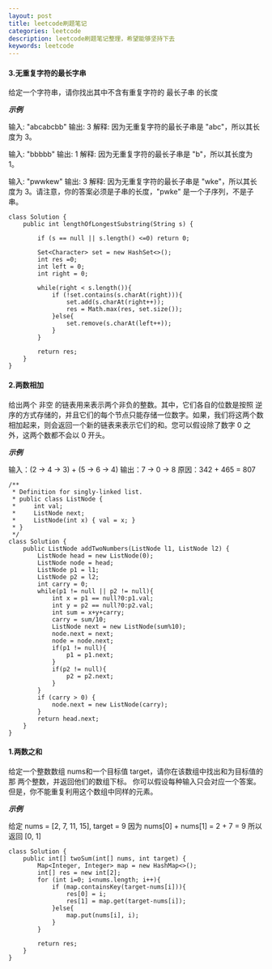 ```yaml
---
layout: post
title: leetcode刷题笔记
categories: leetcode
description: leetcode刷题笔记整理，希望能够坚持下去
keywords: leetcode
---
```


#### 3.无重复字符的最长字串
给定一个字符串，请你找出其中不含有重复字符的 最长子串 的长度

***示例***

输入: "abcabcbb"
输出: 3 
解释: 因为无重复字符的最长子串是 "abc"，所以其长度为 3。

输入: "bbbbb"
输出: 1
解释: 因为无重复字符的最长子串是 "b"，所以其长度为 1。

输入: "pwwkew"
输出: 3
解释: 因为无重复字符的最长子串是 "wke"，所以其长度为 3。请注意，你的答案必须是子串的长度，"pwke" 是一个子序列，不是子串。

```
class Solution {
    public int lengthOfLongestSubstring(String s) {
        
        if (s == null || s.length() <=0) return 0;
        
        Set<Character> set = new HashSet<>();
        int res =0;
        int left = 0;
        int right = 0;
        
        while(right < s.length()){
            if (!set.contains(s.charAt(right))){
                set.add(s.charAt(right++));
                res = Math.max(res, set.size());
            }else{
                set.remove(s.charAt(left++));
            }
        }
        
        return res;
    }
}
```

#### 2.两数相加
给出两个 非空 的链表用来表示两个非负的整数。其中，它们各自的位数是按照 逆序的方式存储的，并且它们的每个节点只能存储一位数字。如果，我们将这两个数相加起来，则会返回一个新的链表来表示它们的和。您可以假设除了数字 0 之外，这两个数都不会以 0 开头。

***示例***

输入：(2 -> 4 -> 3) + (5 -> 6 -> 4)
输出：7 -> 0 -> 8
原因：342 + 465 = 807

```
/**
 * Definition for singly-linked list.
 * public class ListNode {
 *     int val;
 *     ListNode next;
 *     ListNode(int x) { val = x; }
 * }
 */
class Solution {
    public ListNode addTwoNumbers(ListNode l1, ListNode l2) {
        ListNode head = new ListNode(0);
        ListNode node = head;
        ListNode p1 = l1;
        ListNode p2 = l2;
        int carry = 0;
        while(p1 != null || p2 != null){
            int x = p1 == null?0:p1.val;
            int y = p2 == null?0:p2.val;
            int sum = x+y+carry;
            carry = sum/10;
            ListNode next = new ListNode(sum%10);
            node.next = next;
            node = node.next;
            if(p1 != null){
                p1 = p1.next;
            }
            if(p2 != null){
                p2 = p2.next;
            }
        }
        if (carry > 0) {
            node.next = new ListNode(carry);
        }
        return head.next;
    }
}
```

#### 1.两数之和

给定一个整数数组 nums和一个目标值 target，请你在该数组中找出和为目标值的那 两个整数，并返回他们的数组下标。
你可以假设每种输入只会对应一个答案。但是，你不能重复利用这个数组中同样的元素。

***示例***

给定 nums = [2, 7, 11, 15], target = 9
因为 nums[0] + nums[1] = 2 + 7 = 9
所以返回 [0, 1]

```
class Solution {
    public int[] twoSum(int[] nums, int target) {
        Map<Integer, Integer> map = new HashMap<>();
        int[] res = new int[2];
        for (int i=0; i<nums.length; i++){
            if (map.containsKey(target-nums[i])){
                res[0] = i;
                res[1] = map.get(target-nums[i]);
            }else{
                map.put(nums[i], i);
            }
        }
        
        return res;
    }
}
```

